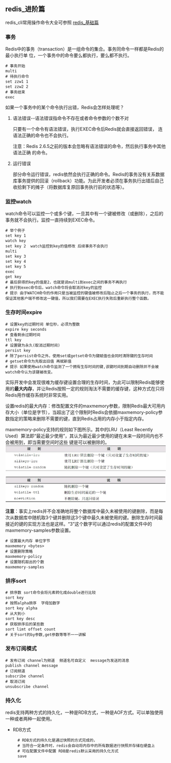## redis_进阶篇

redis_cli常用操作命令大全可参照 [redis_基础篇](https://github.com/zengzhiwei12138/interview/blob/master/doc/cache/redis-cli%20命令行操作指令大全_基础篇.md)

### 事务
Redis中的事务（transaction）是一组命令的集合。事务同命令一样都是Redis的最小执行单
位，一个事务中的命令要么都执行，要么都不执行。
	
	# 事务开始
	multi
	# 待执行命令
	set zzw1 1
	set zzw2 2
	# 事务结束 
	exec

如果一个事务中的某个命令执行出错，Redis会怎样处理呢？	

1. 语法错误--语法错误指命令不存在或者命令参数的个数不对 

	只要有一个命令有语法错误，执行EXEC命令后Redis就会直接返回错误，
连语法正确的命令也不会执行。

	注意：Redis 2.6.5之前的版本会忽略有语法错误的命令，然后执行事务中其他语法正确
的命令。
2. 运行错误

	部分命令运行错误，redis依然会执行正确的命令。Redis的事务没有关系数据库事务提供的回滚（rollback）功能。为此开发者必须在事务执行出错后自己收拾剩下的摊子（将数据库复原回事务执行前的状态等）。

### 监控watch
watch命令可以监控一个或多个键，一旦其中有一个键被修改（或删除），之后的事务就不会执行。监控一直持续到EXEC命令。
	
	# 举个例子
	set key 1
	watch key
	set key 2  watch监控到key的值修改 后续事务不会执行
	multi
	set key 3
	set key 4
	set key 5
	exec
	get key
	# 最后获得的key的值是2，也就是说multi到exec之间的事务不再执行
	# 执行到exec命令后，watch命令将会取消对key的监控
	# 提示 由于WATCH命令的作用只是当被监控的键值被修改后阻止之后一个事务的执行，而不能保证其他客户端不修改这一键值，所以我们需要在EXEC执行失败后重新执行整个函数。

### 生存时间expire
	# 设置key的过期时间 单位秒，必须为整数
	expire key seconds
	# 查看剩余过期时间
	ttl key
	# 设置键为永久(取消过期时间)
	persist key
	# 除了persist命令之外，使用set或getset命令为键赋值也会同时清除键的生存时间
	# getset命令为先取出旧值 再赋新值
	# 提示 如果使用watch命令监测了一个拥有生存时间的键,该键时间到期自动删除并不会被watch命令认为该键被改变。
实际开发中会发现很难为缓存键设置合理的生存时间，为此可以限制Redis能够使用的**最大内存**，并让Redis按照一定的规则淘汰不需要的缓存键，这种方式在只将Redis用作缓存系统时非常实用。

设置redis的最大内存：修改配置文件的maxmemory参数，限制Redis最大可用内存大小（单位是字节），当超出了这个限制时Redis会依据maxmemory-policy参数指定的策略来删除不需要的键，直到Redis占用的内存小于指定内存。

maxmemory-policy支持的规则如下图所示。其中的LRU（Least Recently Used）算法即“最近最少使用”，其认为最近最少使用的键在未来一段时间内也不会被用到，即当需要空间时这些
键是可以被删除的。
![redis超出内存删除规则](https://raw.githubusercontent.com/zengzhiwei12138/interview/master/image/redis超出内存删除策略1.png)

![redis超出内存删除规则](https://raw.githubusercontent.com/zengzhiwei12138/interview/master/image/redis超出内存删除策略2.png)

**注意**：事实上redis并不会准确地将整个数据库中最久未被使用的键删除，而是每次从数据库中随机取3个键并删除这3个键中最久未被使用的键。删除生存时间最接近的键的实现方法也是这样。“3”这个数字可以通过redis的配置文件中的maxmemory-samples参数设置。

	# 设置最大内存 单位字节
	maxmemory <bytes>
	# 设置删除策略
	maxmemory-policy
	# 设置随机取出的个数
	maxmemory-samples

### 排序sort

	# 排序数 sort命令会将元素转化成double进行比较
	sort key
	# 按照alpha排序  字母加数字
	sort key alpha
	# 从大到小
	sort key desc
	# 获取排序后的某些数
	sort limt offset count
	# 关于sort的by参数,get参数等等不一一讲解

### 发布订阅模式
	
	# 发布订阅 channel为频道  频道名可自定义  message为发送的消息
	publish channel message
	# 订阅频道
	subscribe channel
	# 取消订阅
	unsubscribe channel

### 持久化

redis支持两种方式的持久化，一种是RDB方式，一种是AOF方式。可以单独使用一种或者两种一起使用。

- RDB方式

		# RDB方式的持久化是通过快照的方式完成的，
		# 当符合一定条件时，redis会自动将内存中的所有数据进行快照并存储在硬盘上
		# 可在配置文件中配置 RDB是redis默认采用的持久化方式
		save 